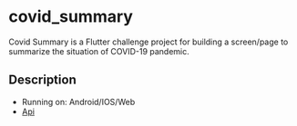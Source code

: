 # covid_summary

Covid Summary is a Flutter challenge project for building a screen/page to summarize the situation of COVID-19 pandemic.

## Description
- Running on: Android/IOS/Web
- [Api](https://covid19api.com/)


